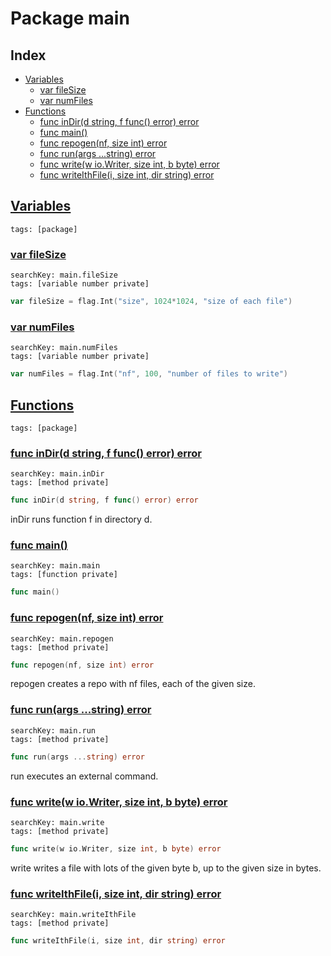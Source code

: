 # Package main

## Index

* [Variables](#var)
    * [var fileSize](#fileSize)
    * [var numFiles](#numFiles)
* [Functions](#func)
    * [func inDir(d string, f func() error) error](#inDir)
    * [func main()](#main)
    * [func repogen(nf, size int) error](#repogen)
    * [func run(args ...string) error](#run)
    * [func write(w io.Writer, size int, b byte) error](#write)
    * [func writeIthFile(i, size int, dir string) error](#writeIthFile)


## <a id="var" href="#var">Variables</a>

```
tags: [package]
```

### <a id="fileSize" href="#fileSize">var fileSize</a>

```
searchKey: main.fileSize
tags: [variable number private]
```

```Go
var fileSize = flag.Int("size", 1024*1024, "size of each file")
```

### <a id="numFiles" href="#numFiles">var numFiles</a>

```
searchKey: main.numFiles
tags: [variable number private]
```

```Go
var numFiles = flag.Int("nf", 100, "number of files to write")
```

## <a id="func" href="#func">Functions</a>

```
tags: [package]
```

### <a id="inDir" href="#inDir">func inDir(d string, f func() error) error</a>

```
searchKey: main.inDir
tags: [method private]
```

```Go
func inDir(d string, f func() error) error
```

inDir runs function f in directory d. 

### <a id="main" href="#main">func main()</a>

```
searchKey: main.main
tags: [function private]
```

```Go
func main()
```

### <a id="repogen" href="#repogen">func repogen(nf, size int) error</a>

```
searchKey: main.repogen
tags: [method private]
```

```Go
func repogen(nf, size int) error
```

repogen creates a repo with nf files, each of the given size. 

### <a id="run" href="#run">func run(args ...string) error</a>

```
searchKey: main.run
tags: [method private]
```

```Go
func run(args ...string) error
```

run executes an external command. 

### <a id="write" href="#write">func write(w io.Writer, size int, b byte) error</a>

```
searchKey: main.write
tags: [method private]
```

```Go
func write(w io.Writer, size int, b byte) error
```

write writes a file with lots of the given byte b, up to the given size in bytes. 

### <a id="writeIthFile" href="#writeIthFile">func writeIthFile(i, size int, dir string) error</a>

```
searchKey: main.writeIthFile
tags: [method private]
```

```Go
func writeIthFile(i, size int, dir string) error
```

